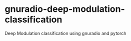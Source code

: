 # gnuradio-deep-modulation-classification
Deep Modulation classification using gnuradio and pytorch
